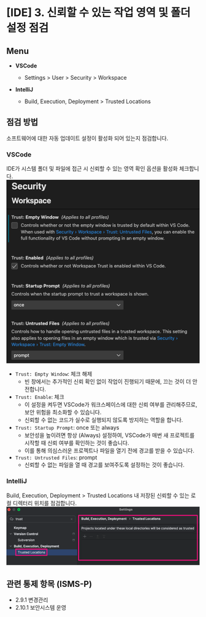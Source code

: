 # [IDE] 3. 신뢰할 수 있는 작업 영역 및 폴더 설정 점검

## Menu 
- **VSCode** 
    - Settings > User > Security > Workspace

- **IntelliJ**
    - Build, Execution, Deployment > Trusted Locations

## 점검 방법 
소프트웨어에 대한 자동 업데이트 설정이 활성화 되어 있는지 점검합니다. 

### VSCode
IDE가 시스템 폴더 및 파일에 접근 시 신뢰할 수 있는 영역 확인 옵션을 활성화 체크합니다.
![Security Workspace](images/vsc-security-workspace.png)
- `Trust: Empty Window`: 체크 해제
    - 빈 창에서는 추가적인 신뢰 확인 없이 작업이 진행되기 때문에, 끄는 것이 더 안전합니다.
- `Trust: Enable`: 체크
    - 이 설정을 켜두면 VSCode가 워크스페이스에 대한 신뢰 여부를 관리해주므로, 보안 위험을 최소화할 수 있습니다. 
    - 신뢰할 수 없는 코드가 실수로 실행되지 않도록 방지하는 역할을 합니다.
- `Trust: Startup Prompt`: once 또는 always
    - 보안성을 높이려면 항상 (Always) 설정하여, VSCode가 매번 새 프로젝트를 시작할 때 신뢰 여부를 확인하는 것이 좋습니다. 
    - 이를 통해 의심스러운 프로젝트나 파일을 열기 전에 경고를 받을 수 있습니다.
- `Trust: Untrusted Files`: prompt
    - 신뢰할 수 없는 파일을 열 때 경고를 보여주도록 설정하는 것이 좋습니다. 

### IntelliJ
Build, Execution, Deployment > Trusted Locations 내 저장된 신뢰할 수 있는 로컬 디렉터리 위치를 점검합니다. 
![Trusted Locations](images/itj-trusted-locations.png)

## 관련 통제 항목 (ISMS-P)
- 2.9.1 변경관리
- 2.10.1 보안시스템 운영